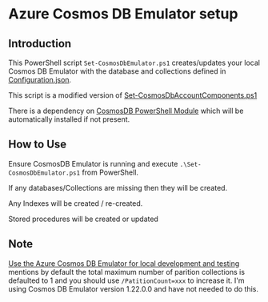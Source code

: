 # Azure Cosmos DB Emulator setup

## Introduction

This PowerShell script `Set-CosmosDbEmulator.ps1` creates/updates your local Cosmos DB Emulator with the database and collections defined in [Configuration.json](https://github.com/SkillsFundingAgency/das-recruit/blob/master/src/Data/CosmosDb/Configuration.json).

This script is a modified version of [Set-CosmosDbAccountComponents.ps1](https://github.com/SkillsFundingAgency/devops-automation/blob/master/Infrastructure/Resources/Set-CosmosDbAccountComponents.ps1)

There is a dependency on [CosmosDB PowerShell Module](https://github.com/PlagueHO/CosmosDB) which will be automatically installed if not present.

## How to Use
Ensure CosmosDB Emulator is running and execute `.\Set-CosmosDbEmulator.ps1` from PowerShell.

If any databases/Collections are missing then they will be created.

Any Indexes will be created / re-created.

Stored procedures will be created or updated

## Note
[Use the Azure Cosmos DB Emulator for local development and testing](https://docs.microsoft.com/en-us/azure/cosmos-db/local-emulator#differences-between-the-emulator-and-the-service) mentions by default the total maximum number of parition collections is defaulted to 1 and you should use `/PatitionCount=xxx` to increase it.  I'm using Cosmos DB Emulator version 1.22.0.0 and have not needed to do this.



